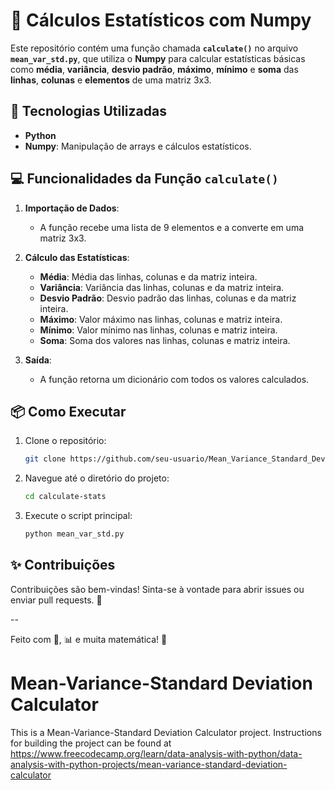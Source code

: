 # 🧮 Cálculos Estatísticos com Numpy

Este repositório contém uma função chamada **`calculate()`** no arquivo **`mean_var_std.py`**, que utiliza o **Numpy** para calcular estatísticas básicas como **média**, **variância**, **desvio padrão**, **máximo**, **mínimo** e **soma** das **linhas**, **colunas** e **elementos** de uma matriz 3x3.

## 🚀 Tecnologias Utilizadas

- **Python**
- **Numpy**: Manipulação de arrays e cálculos estatísticos.

## 💻 Funcionalidades da Função `calculate()`

1. **Importação de Dados**:
   - A função recebe uma lista de 9 elementos e a converte em uma matriz 3x3.

2. **Cálculo das Estatísticas**:
   - **Média**: Média das linhas, colunas e da matriz inteira.
   - **Variância**: Variância das linhas, colunas e da matriz inteira.
   - **Desvio Padrão**: Desvio padrão das linhas, colunas e da matriz inteira.
   - **Máximo**: Valor máximo nas linhas, colunas e matriz inteira.
   - **Mínimo**: Valor mínimo nas linhas, colunas e matriz inteira.
   - **Soma**: Soma dos valores nas linhas, colunas e matriz inteira.

3. **Saída**:
   - A função retorna um dicionário com todos os valores calculados.

## 📦 Como Executar

1. Clone o repositório:
   ```bash
   git clone https://github.com/seu-usuario/Mean_Variance_Standard_Deviation_Calculator_Py_Numpy.git
   ```

2. Navegue até o diretório do projeto:
   ```bash
   cd calculate-stats
   ```

3. Execute o script principal:
   ```bash
   python mean_var_std.py
   ```

## ✨ Contribuições

Contribuições são bem-vindas! Sinta-se à vontade para abrir issues ou enviar pull requests. 🙌

--

Feito com 🧮, 📊 e muita matemática! 🚀


# Mean-Variance-Standard Deviation Calculator

This is a Mean-Variance-Standard Deviation Calculator project. Instructions for building the project can be found at https://www.freecodecamp.org/learn/data-analysis-with-python/data-analysis-with-python-projects/mean-variance-standard-deviation-calculator


